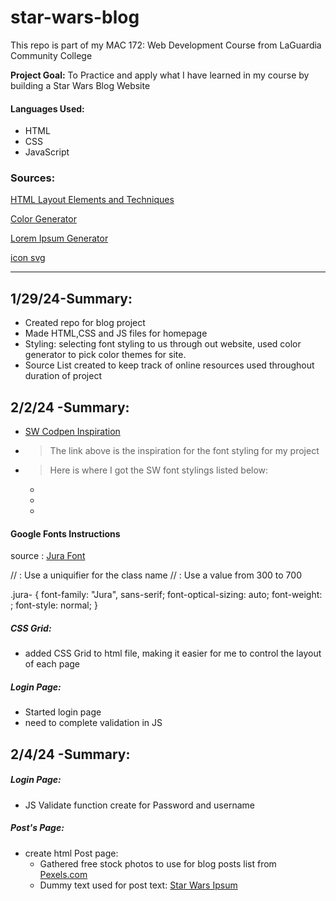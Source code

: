 # star-wars-blog
This repo is part of my MAC 172: Web Development Course from LaGuardia Community College

**Project Goal:** To Practice and apply what I have learned in my course by building a Star Wars Blog Website
#### Languages Used:
<ul>
    <li>HTML</li>
    <li>CSS</li>
    <li>JavaScript</li>
</ul>

### Sources:
[HTML Layout Elements and Techniques](https://www.w3schools.com/html/html_layout.asp)

[Color Generator](https://coolors.co/f8f9fa-e9ecef-dee2e6-ced4da-adb5bd-6c757d-495057-343a40-212529)

[Lorem Ipsum Generator](https://www.lipsum.com/feed/html)

[icon svg](https://www.svgrepo.com/)

<hr>

## 1/29/24-Summary:
- Created repo for blog project
- Made HTML,CSS and JS files for homepage
- Styling: selecting font styling to us through out website, used color generator to pick color themes for site.
- Source List created to keep track of online resources used throughout duration of project

## 2/2/24 -Summary:
- [SW Codpen Inspiration](https://codepen.io/RobinKWilliams/pen/yJLMqV)
 - > The link above is the inspiration for the font styling for my project
 - > Here is where I got the SW font stylings listed below:
    - <link rel="stylesheet" type="text/css" href="//fonts.googleapis.com/css?family=Jura" />
    - <link rel="stylesheet" type="text/css" href="//fonts.googleapis.com/css?family=Days+One" />
    - <link rel="stylesheet" type="text/css" href="//fonts.googleapis.com/css?family=Droid+Sans" />  
#### Google Fonts Instructions
source : [Jura Font](https://fonts.google.com/selection/embed) 
<link rel="preconnect" href="https://fonts.googleapis.com">
<link rel="preconnect" href="https://fonts.gstatic.com" crossorigin>
<link href="https://fonts.googleapis.com/css2?family=Jura:wght@300..700&display=swap" rel="stylesheet">

// <uniquifier>: Use a uniquifier for the class name
// <weight>: Use a value from 300 to 700

.jura-<uniquifier> {
  font-family: "Jura", sans-serif;
  font-optical-sizing: auto;
  font-weight: <weight>;
  font-style: normal;
}

##### CSS Grid:
- added CSS Grid to html file, making it easier for me to control the layout of each page
##### Login Page:
- Started login page
- need to complete validation in JS

## 2/4/24 -Summary:

##### Login Page:
- JS Validate function create for Password and username

##### Post's Page:
- create html Post page:
  - Gathered free stock photos to use for blog posts list from [Pexels.com](https://www.pexels.com/search/star%20wars/)
  - Dummy text used for post text: [Star Wars Ipsum](https://nerfherderipsum.com/)